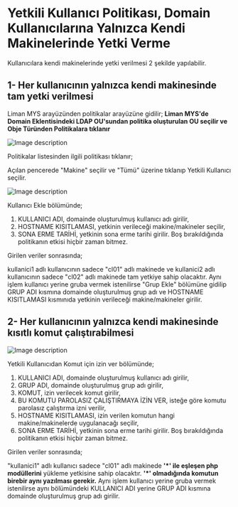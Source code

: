 # Yetkili Kullanıcı Politikası, Domain Kullanıcılarına Yalnızca Kendi Makinelerinde Yetki Verme #
Kullanıcılara kendi makinelerinde yetki verilmesi 2 şekilde yapılabilir.
## 1- Her kullanıcının yalnızca kendi makinesinde tam yetki verilmesi

Liman MYS arayüzünden politikalar arayüzüne gidilir;
 **Liman MYS'de Domain Eklentisindeki LDAP OU'sundan politika oluşturulan OU seçilir ve Obje Türünden Politikalara tıklanır**

![Image description](https://dev-to-uploads.s3.amazonaws.com/uploads/articles/f2ocde4qcqnvlotqqe7o.png)

Politikalar listesinden ilgili politikası tıklanır;

Açılan pencerede "Makine" seçilir ve "Tümü" üzerine tıklanıp Yetkili Kullanıcı seçilir.

![Image description](https://dev-to-uploads.s3.amazonaws.com/uploads/articles/tmag7kkwojdrsmejo1ns.png)

Kullanıcı Ekle bölümünde;

1. KULLANICI ADI, domainde oluşturulmuş kullanıcı adı girilir,
2. HOSTNAME KISITLAMASI, yetkinin verileceği makine/makineler seçilir,
3. SONA ERME TARİHİ, yetkinin sona erme tarihi girilir. Boş bırakıldığında politikanın etkisi hiçbir zaman bitmez.

Girilen veriler sonrasında;

kullanici1 adlı kullanıcının sadece "cl01" adlı makinede ve kullanici2 adlı kullanıcının sadece "cl02" adlı makinede tam yetkiye sahip olacaktır. Aynı işlem kullanıcı yerine gruba vermek istenilirse "Grup Ekle" bölümüne gidilip GRUP ADI kısmına domainde oluşturulmuş grup adı ve HOSTNAME KISITLAMASI kısmınıda yetkinin verileceği makine/makineler girilir.

## 2- Her kullanıcının yalnızca kendi makinesinde kısıtlı komut çalıştırabilmesi

![Image description](https://dev-to-uploads.s3.amazonaws.com/uploads/articles/dhw80le8xiicidhq77cn.png)

Yetkili Kullanıcıdan Komut için izin ver bölümünde;

1. KULLANICI ADI, domainde oluşturulmuş kullanıcı adı girilir,
2. GRUP ADI, domainde oluşturulmuş grup adı girilir,
3. KOMUT, izin verilecek komut girilir,
4. BU KOMUTU PAROLASIZ ÇALIŞTIRMAYA İZİN VER, isteğe göre komutu parolasız çalıştırma izni verilir,
5. HOSTNAME KISITLAMASI, izin verilen komutun hangi makine/makinelerde uygulanacağı seçilir,
6. SONA ERME TARİHİ, yetkinin sona erme tarihi girilir. Boş bırakıldığında politikanın etkisi hiçbir zaman bitmez.

Girilen veriler sonrasında;

"kullanici1" adlı kullanıcı sadece "cl01" adlı makinede **'*' ile eşleşen php modüllerini** yükleme yetkisine sahip olacaktır. **'*' olmadığında komutun birebir aynı yazılması gerekir.** Aynı işlem kullanıcı yerine gruba vermek istenilirse aynı bölümündeki KULLANICI ADI yerine GRUP ADI kısmına domainde oluşturulmuş grup adı girilir.
